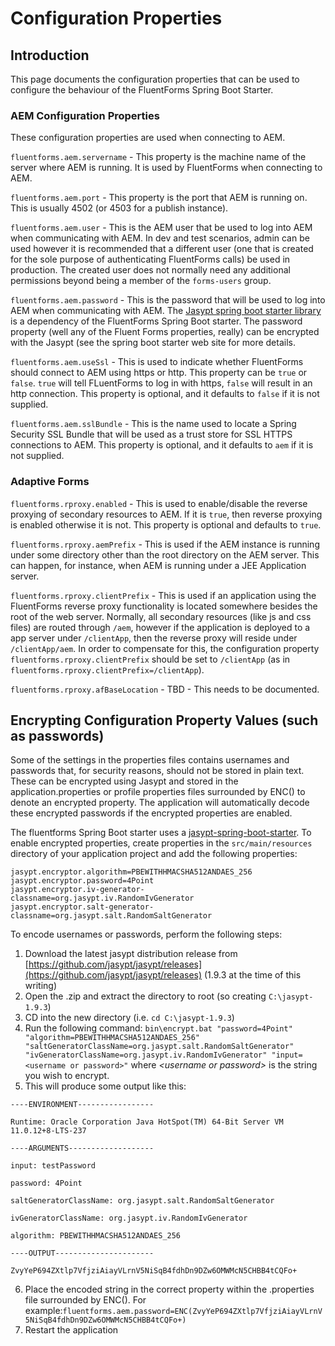 # Configuration Properties

## Introduction

This page documents the configuration properties that can be used to configure the behaviour of the FluentForms Spring Boot Starter.

### AEM Configuration Properties

These configuration properties are used when connecting to AEM.

`fluentforms.aem.servername` - This property is the machine name of the server where AEM is running.  It is used by FluentForms 
when connecting to AEM.

`fluentforms.aem.port` - This property is the port that AEM is running on.  This is usually 4502 (or 4503 for a publish instance).

`fluentforms.aem.user` - This is the AEM user that be used to log into AEM when communicating with AEM.  In dev and test 
scenarios, admin can be used however it is recommended that a different user (one that is created for the sole purpose of
authenticating FluentForms calls) be used in production.  The created user does not normally need any additional permissions 
beyond being a member of the `forms-users` group.

`fluentforms.aem.password` - This is the password that will be used to log into AEM when communicating with AEM.  The [Jasypt spring boot starter library](https://github.com/ulisesbocchio/jasypt-spring-boot) is a dependency of the FluentForms Spring Boot 
starter.  The password property (well any of the Fluent Forms properties, really) can be encrypted with the Jasypt (see the
spring boot starter web site for more details.

`fluentforms.aem.useSsl` - This is used to indicate whether FluentForms should connect to AEM using https or http.  This property 
can be `true` or `false`.  `true` will tell FLuentForms to log in with https, `false` will result in an http connection.  This 
property is optional, and it defaults to `false` if it is not supplied.

`fluentforms.aem.sslBundle` - This is the name used to locate a Spring Security SSL Bundle that will be used as a trust store 
for SSL HTTPS connections to AEM.  This property is optional, and it defaults to `aem` if it is not supplied.

### Adaptive Forms

`fluentforms.rproxy.enabled` - This is used to enable/disable the reverse proxying of secondary resources to AEM.  If it is 
`true`, then reverse proxying is enabled otherwise it is not.  This property is optional and defaults to `true`.

`fluentforms.rproxy.aemPrefix` - This is used if the AEM instance is running under some directory other than the root 
directory on the AEM server.  This can happen, for instance, when AEM is running under a JEE Application server.

`fluentforms.rproxy.clientPrefix` - This is used if an application using the FluentForms reverse proxy functionality is located 
somewhere besides the root of the web server.  Normally, all secondary resources (like js and css files) are routed through `/aem`, however if the application is deployed to a app server under `/clientApp`, then the reverse proxy will reside under `/clientApp/aem`.  In order to compensate for this, the configuration property `fluentforms.rproxy.clientPrefix` should 
be set to `/clientApp` (as in `fluentforms.rproxy.clientPrefix=/clientApp`).

`fluentforms.rproxy.afBaseLocation` - TBD - This needs to be documented.


## Encrypting Configuration Property Values (such as passwords)

Some of the settings in the properties files contains usernames and passwords that, for security reasons, should not be stored in plain text. These can be encrypted using Jasypt and stored in the application.properties or profile properties files surrounded by ENC() to denote an encrypted property. The application will automatically decode these encrypted passwords if the encrypted properties are enabled.

The fluentforms Spring Boot starter uses a [jasypt-spring-boot-starter](https://github.com/ulisesbocchio/jasypt-spring-boot). To enable encrypted properties, create properties in the `src/main/resources` directory of your application project and add the following properties:
```
jasypt.encryptor.algorithm=PBEWITHHMACSHA512ANDAES_256
jasypt.encryptor.password=4Point
jasypt.encryptor.iv-generator-classname=org.jasypt.iv.RandomIvGenerator
jasypt.encryptor.salt-generator-classname=org.jasypt.salt.RandomSaltGenerator
```

To encode usernames or passwords, perform the following steps:

1. Download the latest jasypt distribution release from [https://github.com/jasypt/jasypt/releases](https://github.com/jasypt/jasypt/releases) (1.9.3 at the time of this writing)
2. Open the .zip and extract the directory to root (so creating `C:\jasypt-1.9.3`)
3. CD into the new directory (i.e. `cd C:\jasypt-1.9.3`)
4. Run the following command: `bin\encrypt.bat "password=4Point" "algorithm=PBEWITHHMACSHA512ANDAES_256" "saltGeneratorClassName=org.jasypt.salt.RandomSaltGenerator" "ivGeneratorClassName=org.jasypt.iv.RandomIvGenerator" "input=<username or password>"` where _\<username or password\>_ is the string you wish to encrypt.
5. This will produce some output like this:
```
----ENVIRONMENT-----------------

Runtime: Oracle Corporation Java HotSpot(TM) 64-Bit Server VM 11.0.12+8-LTS-237

----ARGUMENTS-------------------

input: testPassword

password: 4Point

saltGeneratorClassName: org.jasypt.salt.RandomSaltGenerator

ivGeneratorClassName: org.jasypt.iv.RandomIvGenerator

algorithm: PBEWITHHMACSHA512ANDAES_256

----OUTPUT----------------------

ZvyYeP694ZXtlp7VfjziAiayVLrnV5NiSqB4fdhDn9DZw6OMWMcN5CHBB4tCQFo+
```
6. Place the encoded string in the correct property within the .properties file surrounded by ENC(). For example:`fluentforms.aem.password=ENC(ZvyYeP694ZXtlp7VfjziAiayVLrnV5NiSqB4fdhDn9DZw6OMWMcN5CHBB4tCQFo+)`
7. Restart the application
